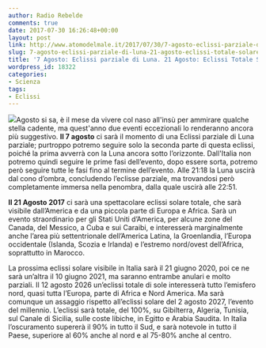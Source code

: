 ```yaml
---
author: Radio Rebelde
comments: true
date: 2017-07-30 16:26:48+00:00
layout: post
link: http://www.atomodelmale.it/2017/07/30/7-agosto-eclissi-parziale-di-luna-21-agosto-eclissi-totale-solare/
slug: 7-agosto-eclissi-parziale-di-luna-21-agosto-eclissi-totale-solare
title: '7 Agosto: Eclissi parziale di Luna. 21 Agosto: Eclissi Totale Solare'
wordpress_id: 18322
categories:
- Scienza
tags:
- Eclissi
---
```


![](http://www.atomodelmale.it/wp-content/uploads/2017/07/due-eclissi-a-febbraio-300x200.jpg)Agosto si sa, è il mese da vivere col naso all'insù per ammirare qualche stella cadente, ma quest'anno due eventi eccezionali lo renderanno ancora più suggestivo.
**Il 7 agosto** ci sarà il momento di una Eclissi parziale di Luna parziale; purtroppo potremo seguire solo la seconda parte di questa eclissi, poiché la prima avverrà con la Luna ancora sotto l’orizzonte.
Dall'Italia non potremo quindi seguire le prime fasi dell’evento, dopo essere sorta, potremo però seguire tutte le fasi fino al termine dell’evento. Alle 21:18 la Luna uscirà dal cono d’ombra, concludendo l’eclisse parziale, ma trovandosi però completamente immersa nella penombra, dalla quale uscirà alle 22:51.

<!--adsense-->

**Il 21 Agosto 2017** ci sarà una spettacolare eclissi solare totale, che sarà visibile dall’America e da una piccola parte di Europa e Africa. Sarà un evento straordinario per gli Stati Uniti d’America, per alcune zone del Canada, del Messico, a Cuba e sui Caraibi, e interesserà marginalmente anche l’area più settentrionale dell’America Latina, la Groenlandia, l’Europa occidentale (Islanda, Scozia e Irlanda) e l’estremo nord/ovest dell’Africa, soprattutto in Marocco.

La prossima eclissi solare visibile in Italia sarà il 21 giugno 2020, poi ce ne sarà un’altra il 10 giugno 2021, ma saranno entrambe anulari e molto parziali. Il 12 agosto 2026 un’eclissi totale di sole interesserà tutto l’emisfero nord, quasi tutta l’Europa, parte di Africa e Nord America. Ma sarà comunque un assaggio rispetto all’eclissi solare del 2 agosto 2027, l’evento del millennio. L’eclissi sarà totale, del 100%, su Gibilterra, Algeria, Tunisia, sul Canale di Sicilia, sulle coste libiche, in Egitto e Arabia Saudita. In Italia l’oscuramento supererà il 90% in tutto il Sud, e sarà notevole in tutto il Paese, superiore al 60% anche al nord e al 75-80% anche al centro.
